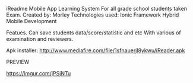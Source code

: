 iReadme Mobile App Learning System
For all grade school students taken Exam.
Created by: Morley
Technologies used:
Ionic Framework Hybrid Mobile Development

Featues.
Can save students data/score/statistic and etc
With various of examination and reviewers.

Apk installer: http://www.mediafire.com/file/1sfnauerjl8ykwu/iReader.apk

PREVIEW

https://imgur.com/jPSjNTu
